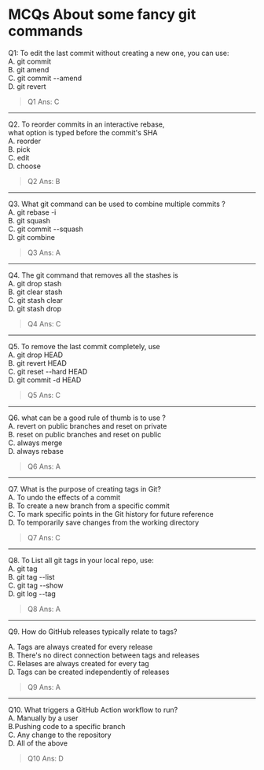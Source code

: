 # MCQs About some fancy git commands

Q1: To edit the last commit without creating a new one, you can use:  
    A. git commit  
    B. git amend  
    C. git commit --amend  
    D. git revert

> Q1 Ans: C

---

Q2. To reorder commits in an interactive rebase,  
    what option is typed before the commit's SHA  
    A. reorder  
    B. pick  
    C. edit  
    D. choose
> Q2 Ans: B

---

Q3. What git command can be used to combine multiple commits ?  
    A. git rebase -i  
    B. git squash  
    C. git commit --squash  
    D. git combine  
> Q3 Ans: A

---

Q4. The git command that removes all the stashes is  
    A. git drop stash  
    B. git clear stash  
    C. git stash clear  
    D. git stash drop  
> Q4 Ans: C

---

Q5. To remove the last commit completely, use  
    A. git drop HEAD  
    B. git revert HEAD  
    C. git reset --hard HEAD  
    D. git commit -d HEAD  
> Q5 Ans: C

--- 

Q6. what can be a good rule of thumb is to use ?  
    A. revert on public branches and reset on private  
    B. reset on public branches and reset on public  
    C. always merge  
    D. always rebase
> Q6 Ans: A

---

Q7. What is the purpose of creating tags in Git?  
    A. To undo the effects of a commit  
    B. To create a new branch from a specific commit  
    C. To mark specific points in the Git history for future reference   
    D. To temporarily save changes from the working directory  
> Q7 Ans: C

---

Q8. To List all git tags in your local repo, use:  
    A. git tag  
    B. git tag --list  
    C. git tag --show  
    D. git log --tag  
> Q8 Ans: A
---

Q9. How do GitHub releases typically relate to tags?

A. Tags are always created for every release  
B. There's no direct connection between tags and releases   
C. Relases are always created for every tag  
D. Tags can be created independently of releases   
> Q9 Ans: A

--- 

Q10. What triggers a GitHub Action workflow to run?  
A. Manually by a user  
B.Pushing code to a specific branch  
C. Any change to the repository  
D. All of the above 
> Q10 Ans: D